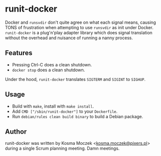 # runit-docker

Docker and `runsvdir` don't quite agree on what each signal means, causing
TONS of frustration when attempting to use `runsvdir` as init under Docker.
`runit-docker` is a plug'n'play adapter library which does signal translation
without the overhead and nuisance of running a nanny process.

## Features

* Pressing Ctrl-C does a clean shutdown.
* `docker stop` does a clean shutdown.

Under the hood, `runit-docker` translates `SIGTERM` and `SIGINT` to `SIGHUP`.

## Usage

* Build with `make`, install with `make install`.
* Add `CMD ["/sbin/runit-docker"]` to your `Dockerfile`.
* Run `debian/rules clean build binary` to build a Debian package.

## Author

runit-docker was written by Kosma Moczek &lt;kosma.moczek@pixers.pl&gt; during a single Scrum
planning meeting. Damn meetings.
